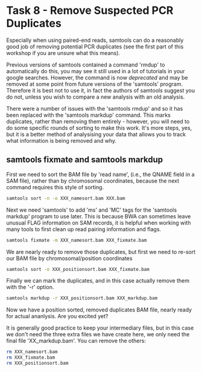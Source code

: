 # Task 8 - Remove Suspected PCR Duplicates
Especially when using paired-end reads, samtools can do a reasonably good job of removing potential PCR duplicates (see the first part of this workshop if you are unsure what this means).

Previous versions of samtools contained a command 'rmdup' to automatically do this, you may see it still used in a lot of tutorials in your google searches. However, the command is now *deprecated* and may be removed at some point from future versions of the 'samtools' program. Therefore it is best not to use it, in fact the authors of samtools suggest you do not, unless you wish to compare a new analysis with an old analysis.

There were a number of issues with the 'samtools rmdup' and so it has been replaced with the 'samtools markdup' command. This marks duplicates, rather than removing them entirely - however, you will need to do some specific rounds of sorting to make this work. It's more steps, yes, but it is a better method of analysising your data that allows you to track what information is being removed and why.

## samtools fixmate and samtools markdup
First we need to sort the BAM file by 'read name', (i.e., the QNAME field in a SAM file), rather than by chromosomal coordinates, because the next command requires this style of sorting.
```bash
samtools sort -n -o XXX_namesort.bam XXX.bam
```

Next we need 'samtools' to add 'ms' and 'MC' tags for the 'samtools markdup' program to use later. This is because BWA can sometimes leave unusual FLAG information on SAM records, it is helpful when working with many tools to first clean up read pairing information and flags.
```bash
samtools fixmate -m XXX_namesort.bam XXX_fixmate.bam
```

We are nearly ready to remove those duplicates, but first we need to re-sort our BAM file by chromosomal/position coordinates
```bash
samtools sort -o XXX_positionsort.bam XXX_fixmate.bam
```

Finally we can mark the duplicates, and in this case actually remove them with the '-r' option.
```bash
samtools markdup -r XXX_positionsort.bam XXX_markdup.bam
```

Now we have a position sorted, removed duplicates BAM file, nearly ready for actual ananlysis. Are you excited yet?

It is generally good practice to keep your intermediary files, but in this case we don't need the three extra files we have create here, we only need the final file 'XX_markdup.bam'. You can remove the others:
```bash
rm XXX_namesort.bam
rm XXX_fixmate.bam
rm XXX_positionsort.bam
```




